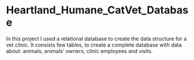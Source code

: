 # Heartland_Humane_CatVet_Database
In this project I used a relational database to create the data structure for a vet clinic. It consists few tables, to create a complete database with data about: animals, animals' owners, clinic employees and visits.
